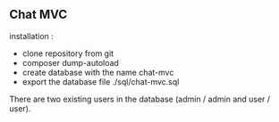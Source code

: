 ## Chat MVC

installation :

- clone repository from git
- composer  dump-autoload
- create database with the name chat-mvc
- export the database file ./sql/chat-mvc.sql

There are two existing users in the database (admin / admin and user / user).
